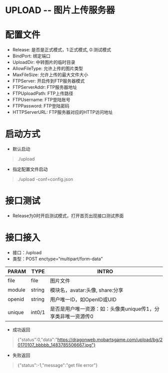# UPLOAD -- 图片上传服务器

# 配置文件
- Release: 是否是正式模式，1:正式模式, 0:测试模式
- BindPort: 绑定端口
- UploadDir: 中转图片的临时目录
- AllowFileType: 允许上传的图片类型
- MaxFileSize: 允许上传的最大文件大小
- FTPServer: 开启传到FTP服务器模式
- FTPServerAddr: FTP服务器地址
- FTPUploadPath: FTP上传路径
- FTPUsername: FTP登陆账号
- FTPPassword: FTP登陆密码
- HTTPServerURL: FTP服务器对应的HTTP访问地址

# 启动方式
- 默认启动
> ./upload
- 指定配置文件启动
> ./upload -conf=config.json

# 接口测试
- Release为0时开启测试模式，打开首页出现接口测试界面

# 接口接入
- 接口：/upload<br/>
- 类型：POST enctype=“multipart/form-data”<br/>

PARAM   |TYPE   |INTRO
--------|-------|-------
file    |file   |图片文件
module  |string |模块名，avatar:头像, share:分享
openid  |string |用户唯一ID，如OpenID或UID
unique	|int0/1 |是否是用户唯一资源：如：头像类unique传1，分享类非唯一资源传0

- 成功返回
> {"status":0,"data":"https://dragonweb.mobartsgame.com/upload/bg/20170107_bbbbb_1483785506667.jpg"}
- 失败返回
> {"status":-1,"message":"get file error"}
